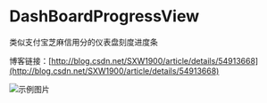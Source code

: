 # DashBoardProgressView

类似支付宝芝麻信用分的仪表盘刻度进度条

博客链接：[http://blog.csdn.net/SXW1900/article/details/54913668](http://blog.csdn.net/SXW1900/article/details/54913668)


![示例图片](http://bmob-cdn-8974.b0.upaiyun.com/2017/02/07/c0ac3735405807a98081371ee2a702ca.gif)
